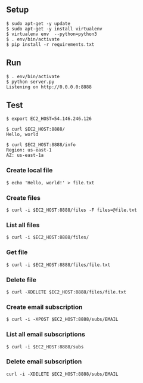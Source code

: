 ## Setup

```
$ sudo apt-get -y update
$ sudo apt-get -y install virtualenv
$ virtualenv env  --python=python3
$ . env/bin/activate
$ pip install -r requirements.txt
```

## Run

```
$ . env/bin/activate
$ python server.py 
Listening on http://0.0.0.0:8888
```

## Test

```
$ export EC2_HOST=54.146.246.126
```

```
$ curl $EC2_HOST:8888/
Hello, world
```

```
$ curl $EC2_HOST:8888/info
Region: us-east-1
AZ: us-east-1a
```

### Create local file

```
$ echo 'Hello, world!' > file.txt
```

### Create files

```
$ curl -i $EC2_HOST:8888/files -F files=@file.txt
```

### List all files

```
$ curl -i $EC2_HOST:8888/files/
```

### Get file

```
$ curl -i $EC2_HOST:8888/files/file.txt
```

### Delete file

```
$ curl -XDELETE $EC2_HOST:8888/files/file.txt
```

### Create email subscription

```
$ curl -i -XPOST $EC2_HOST:8888/subs/EMAIL
```

### List all email subscriptions

```
$ curl -i $EC2_HOST:8888/subs
```

### Delete email subscription

```
curl -i -XDELETE $EC2_HOST:8888/subs/EMAIL
```